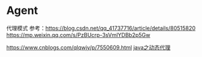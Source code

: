 # Agent
代理模式
参考：https://blog.csdn.net/qq_41737716/article/details/80515820
https://mp.weixin.qq.com/s/PzBUcrp-3sVmlYDBb2p5Gw

https://www.cnblogs.com/qlqwjy/p/7550609.html
[java之动态代理](http://thinkdevos.net/2017/09/22/2017-09-22/#more)


